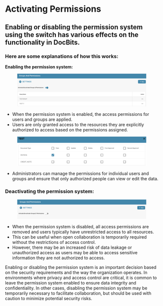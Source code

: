 # Activating Permissions

## Enabling or disabling the permission system using the switch has various effects on the functionality in DocBits.

### Here are some explanations of how this works:

**Enabling the permission system:**

<figure><img src="../../../../../.gitbook/assets/image (174).png" alt=""><figcaption></figcaption></figure>

* When the permission system is enabled, the access permissions for users and groups are applied.
* Users are only granted access to the resources they are explicitly authorized to access based on the permissions assigned.

<figure><img src="../../../../../.gitbook/assets/image (176).png" alt=""><figcaption></figcaption></figure>

* Administrators can manage the permissions for individual users and groups and ensure that only authorized people can view or edit the data.



### Deactivating the permission system:

<figure><img src="../../../../../.gitbook/assets/image (173).png" alt=""><figcaption></figcaption></figure>

* When the permission system is disabled, all access permissions are removed and users typically have unrestricted access to all resources.&#x20;
* This can be useful when open collaboration is temporarily required without the restrictions of access control.&#x20;
* However, there may be an increased risk of data leakage or unauthorized access as users may be able to access sensitive information they are not authorized to access.



Enabling or disabling the permission system is an important decision based on the security requirements and the way the organization operates. In environments where privacy and access control are critical, it is common to leave the permission system enabled to ensure data integrity and confidentiality. In other cases, disabling the permission system may be temporarily necessary to facilitate collaboration, but should be used with caution to minimize potential security risks.

